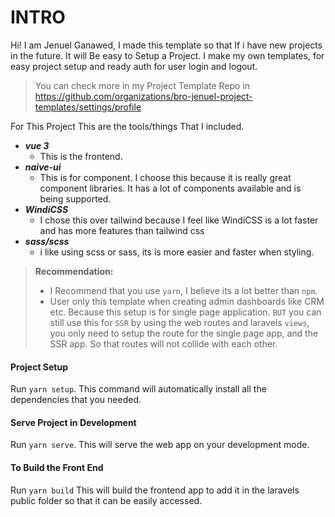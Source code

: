 # INTRO
Hi! I am Jenuel Ganawed, I made this template so that If i have new projects in the future. It will Be easy to Setup a Project. I make my own templates, for easy project setup and ready auth for user login and logout.

> You can check more in my Project Template Repo in https://github.com/organizations/bro-jenuel-project-templates/settings/profile

For This Project This are the tools/things That I included.
- ***vue 3***
  - This is the frontend.
- ***naive-ui***
  - This is for component. I choose this because it is really great component libraries. It has a lot of components available and is being supported.
- ***WindiCSS***
  - I chose this over tailwind because I feel like WindiCSS is a lot faster and has more features than tailwind css
- ***sass/scss***
  - i like using scss or sass, its is more easier and faster when styling.

> **Recommendation:**
> - I Recommend that you use `yarn`, I believe its a lot better than `npm`.
> - User only this template when creating admin dashboards like CRM etc. Because this setup is for single page application. `BUT` you can still use this for `SSR` by using the web routes and laravels `views`, you only need to setup the route for the single page app, and the SSR app. So that routes will not collide with each other.

#### Project Setup
Run `yarn setup`. This command will automatically install all the dependencies that you needed.

#### Serve Project in Development
Run `yarn serve`. This will serve the web app on your development mode.


#### To Build the Front End
Run `yarn build` This will build the frontend app to add it in the laravels public folder so that it can be easily accessed.

